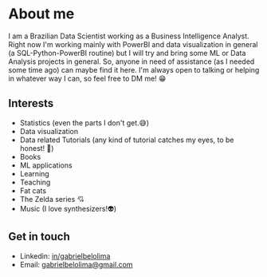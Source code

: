# About me
I am a Brazilian Data Scientist working as a Business Intelligence Analyst. Right now I'm working mainly with PowerBI and data visualization in general (a SQL-Python-PowerBI routine) but I will try and bring some ML or Data Analysis projects in general. So, anyone in need of assistance (as I needed some time ago) can maybe find it here. I'm always open to talking or helping in whatever way I can, so feel free to DM me! 😁

## Interests

* Statistics (even the parts I don't get.😅)
* Data visualization 
* Data related Tutorials (any kind of tutorial catches my eyes, to be honest! :eyes:) 
* Books
* ML applications
* Learning
* Teaching
* Fat cats
* The Zelda series :cupid:
* Music (I love synthesizers!:alien:)

## Get in touch

* Linkedin: [in/gabrielbelolima](https://www.linkedin.com/in/gabrielbelolima/)
* Email: gabrielbelolima@gmail.com
